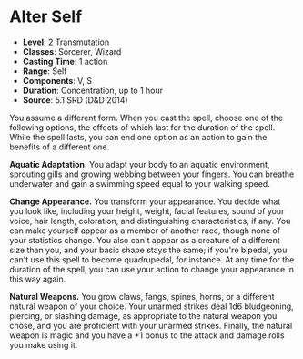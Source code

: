 # Alter Self

- **Level**: 2 Transmutation
- **Classes**: Sorcerer, Wizard
- **Casting Time**: 1 action
- **Range**: Self
- **Components**: V, S
- **Duration**: Concentration, up to 1 hour
- **Source**: 5.1 SRD (D&D 2014)

You assume a different form. When you cast the spell, choose one of the following options, the effects of which last for the duration of the spell. While the spell lasts, you can end one option as an action to gain the benefits of a different one.

**Aquatic Adaptation.** You adapt your body to an aquatic environment, sprouting gills and growing webbing between your fingers. You can breathe underwater and gain a swimming speed equal to your walking speed.

**Change Appearance.** You transform your appearance. You decide what you look like, including your height, weight, facial features, sound of your voice, hair length, coloration, and distinguishing characteristics, if any. You can make yourself appear as a member of another race, though none of your statistics change. You also can't appear as a creature of a different size than you, and your basic shape stays the same; if you're bipedal, you can't use this spell to become quadrupedal, for instance. At any time for the duration of the spell, you can use your action to change your appearance in this way again.

**Natural Weapons.** You grow claws, fangs, spines, horns, or a different natural weapon of your choice. Your unarmed strikes deal 1d6 bludgeoning, piercing, or slashing damage, as appropriate to the natural weapon you chose, and you are proficient with your unarmed strikes. Finally, the natural weapon is magic and you have a +1 bonus to the attack and damage rolls you make using it.

